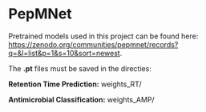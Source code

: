 # PepMNet

Pretrained models used in this project can be found here: https://zenodo.org/communities/pepmnet/records?q=&l=list&p=1&s=10&sort=newest.

The **.pt** files must be saved in the directies: 

**Retention Time Prediction:**
weights_RT/

**Antimicrobial Classification:**
weights_AMP/



